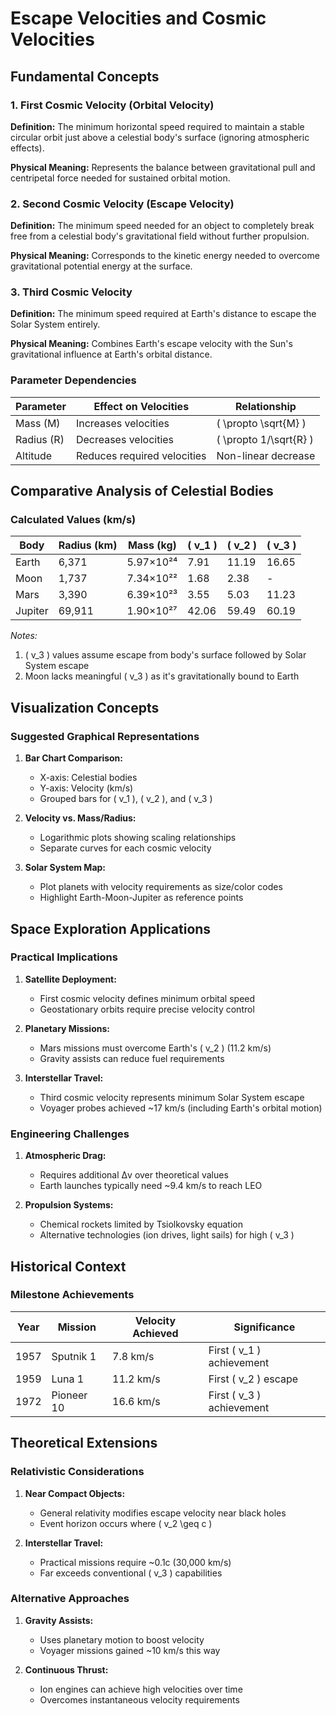 # Escape Velocities and Cosmic Velocities

## Fundamental Concepts

### 1. First Cosmic Velocity (Orbital Velocity)
**Definition:** The minimum horizontal speed required to maintain a stable circular orbit just above a celestial body's surface (ignoring atmospheric effects).

**Physical Meaning:** Represents the balance between gravitational pull and centripetal force needed for sustained orbital motion.

### 2. Second Cosmic Velocity (Escape Velocity)
**Definition:** The minimum speed needed for an object to completely break free from a celestial body's gravitational field without further propulsion.

**Physical Meaning:** Corresponds to the kinetic energy needed to overcome gravitational potential energy at the surface.

### 3. Third Cosmic Velocity
**Definition:** The minimum speed required at Earth's distance to escape the Solar System entirely.

**Physical Meaning:** Combines Earth's escape velocity with the Sun's gravitational influence at Earth's orbital distance.


### Parameter Dependencies

| Parameter | Effect on Velocities | Relationship |
|-----------|----------------------|--------------|
| Mass (M) | Increases velocities | \( \propto \sqrt{M} \) |
| Radius (R) | Decreases velocities | \( \propto 1/\sqrt{R} \) |
| Altitude | Reduces required velocities | Non-linear decrease |

## Comparative Analysis of Celestial Bodies

### Calculated Values (km/s)

| Body | Radius (km) | Mass (kg) | \( v_1 \) | \( v_2 \) | \( v_3 \) |
|------|-------------|-----------|-----------|-----------|-----------|
| Earth | 6,371 | 5.97×10²⁴ | 7.91 | 11.19 | 16.65 |
| Moon | 1,737 | 7.34×10²² | 1.68 | 2.38 | - |
| Mars | 3,390 | 6.39×10²³ | 3.55 | 5.03 | 11.23 |
| Jupiter | 69,911 | 1.90×10²⁷ | 42.06 | 59.49 | 60.19 |

*Notes:*
1. \( v_3 \) values assume escape from body's surface followed by Solar System escape
2. Moon lacks meaningful \( v_3 \) as it's gravitationally bound to Earth

## Visualization Concepts

### Suggested Graphical Representations

1. **Bar Chart Comparison:**
   - X-axis: Celestial bodies
   - Y-axis: Velocity (km/s)
   - Grouped bars for \( v_1 \), \( v_2 \), and \( v_3 \)

2. **Velocity vs. Mass/Radius:**
   - Logarithmic plots showing scaling relationships
   - Separate curves for each cosmic velocity

3. **Solar System Map:**
   - Plot planets with velocity requirements as size/color codes
   - Highlight Earth-Moon-Jupiter as reference points

## Space Exploration Applications

### Practical Implications

1. **Satellite Deployment:**
   - First cosmic velocity defines minimum orbital speed
   - Geostationary orbits require precise velocity control

2. **Planetary Missions:**
   - Mars missions must overcome Earth's \( v_2 \) (11.2 km/s)
   - Gravity assists can reduce fuel requirements

3. **Interstellar Travel:**
   - Third cosmic velocity represents minimum Solar System escape
   - Voyager probes achieved ~17 km/s (including Earth's orbital motion)

### Engineering Challenges

1. **Atmospheric Drag:**
   - Requires additional Δv over theoretical values
   - Earth launches typically need ~9.4 km/s to reach LEO

2. **Propulsion Systems:**
   - Chemical rockets limited by Tsiolkovsky equation
   - Alternative technologies (ion drives, light sails) for high \( v_3 \)

## Historical Context

### Milestone Achievements

| Year | Mission | Velocity Achieved | Significance |
|------|---------|-------------------|--------------|
| 1957 | Sputnik 1 | 7.8 km/s | First \( v_1 \) achievement |
| 1959 | Luna 1 | 11.2 km/s | First \( v_2 \) escape |
| 1972 | Pioneer 10 | 16.6 km/s | First \( v_3 \) achievement |

## Theoretical Extensions

### Relativistic Considerations

1. **Near Compact Objects:**
   - General relativity modifies escape velocity near black holes
   - Event horizon occurs where \( v_2 \geq c \)

2. **Interstellar Travel:**
   - Practical missions require ~0.1c (30,000 km/s)
   - Far exceeds conventional \( v_3 \) capabilities

### Alternative Approaches

1. **Gravity Assists:**
   - Uses planetary motion to boost velocity
   - Voyager missions gained ~10 km/s this way

2. **Continuous Thrust:**
   - Ion engines can achieve high velocities over time
   - Overcomes instantaneous velocity requirements